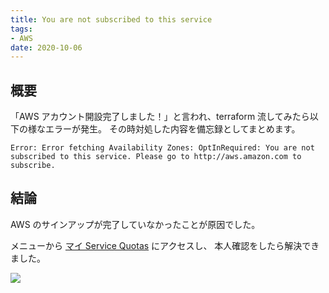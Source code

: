 ```yaml
---
title: You are not subscribed to this service
tags:
- AWS
date: 2020-10-06
---
```


## 概要

「AWS アカウント開設完了しました！」と言われ、terraform 流してみたら以下の様なエラーが発生。
その時対処した内容を備忘録としてまとめます。

```
Error: Error fetching Availability Zones: OptInRequired: You are not subscribed to this service. Please go to http://aws.amazon.com to subscribe.
```

## 結論

AWS のサインアップが完了していなかったことが原因でした。

メニューから [マイ Service Quotas](https://console.aws.amazon.com/servicequotas/home) にアクセスし、
本人確認をしたら解決できました。

![](https://i.imgur.com/CWMs1IV.png)
